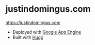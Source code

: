 # justindomingus.com
https://justindomingus.com

- Deployed with [Google App Engine](https://cloud.google.com/appengine/)
- Built with [Hugo](https://gohugo.io/)
